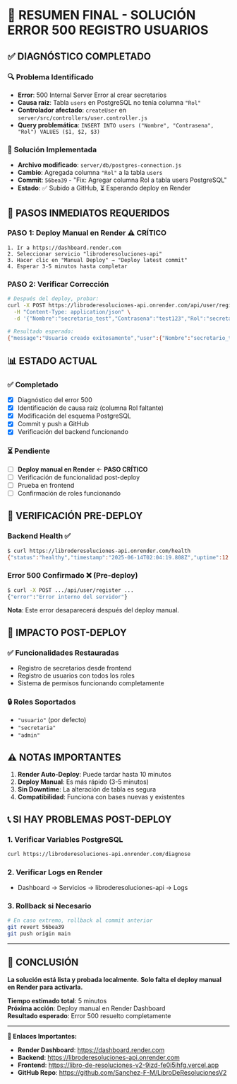 # 🎯 RESUMEN FINAL - SOLUCIÓN ERROR 500 REGISTRO USUARIOS

## ✅ DIAGNÓSTICO COMPLETADO

### 🔍 **Problema Identificado**
- **Error**: 500 Internal Server Error al crear secretarios
- **Causa raíz**: Tabla `users` en PostgreSQL no tenía columna `"Rol"`
- **Controlador afectado**: `createUser` en `server/src/controllers/user.controller.js`
- **Query problemática**: `INSERT INTO users ("Nombre", "Contrasena", "Rol") VALUES ($1, $2, $3)`

### 🔧 **Solución Implementada**
- **Archivo modificado**: `server/db/postgres-connection.js`
- **Cambio**: Agregada columna `"Rol"` a la tabla `users`
- **Commit**: `56bea39` - "Fix: Agregar columna Rol a tabla users PostgreSQL"
- **Estado**: ✅ Subido a GitHub, ⏳ Esperando deploy en Render

## 🚀 PASOS INMEDIATOS REQUERIDOS

### **PASO 1: Deploy Manual en Render** ⚠️ CRÍTICO
```
1. Ir a https://dashboard.render.com
2. Seleccionar servicio "libroderesoluciones-api"
3. Hacer clic en "Manual Deploy" → "Deploy latest commit"
4. Esperar 3-5 minutos hasta completar
```

### **PASO 2: Verificar Corrección**
```bash
# Después del deploy, probar:
curl -X POST https://libroderesoluciones-api.onrender.com/api/user/register \
  -H "Content-Type: application/json" \
  -d '{"Nombre":"secretario_test","Contrasena":"test123","Rol":"secretaria"}'

# Resultado esperado:
{"message":"Usuario creado exitosamente","user":{"Nombre":"secretario_test","Rol":"secretaria"}}
```

## 📊 ESTADO ACTUAL

### ✅ **Completado**
- [x] Diagnóstico del error 500
- [x] Identificación de causa raíz (columna Rol faltante)
- [x] Modificación del esquema PostgreSQL
- [x] Commit y push a GitHub
- [x] Verificación del backend funcionando

### ⏳ **Pendiente**
- [ ] **Deploy manual en Render** ← **PASO CRÍTICO**
- [ ] Verificación de funcionalidad post-deploy
- [ ] Prueba en frontend
- [ ] Confirmación de roles funcionando

## 🧪 VERIFICACIÓN PRE-DEPLOY

### Backend Health ✅
```bash
$ curl https://libroderesoluciones-api.onrender.com/health
{"status":"healthy","timestamp":"2025-06-14T02:04:19.808Z","uptime":12.99...}
```

### Error 500 Confirmado ❌ (Pre-deploy)
```bash
$ curl -X POST .../api/user/register ...
{"error":"Error interno del servidor"}
```

**Nota**: Este error desaparecerá después del deploy manual.

## 🎯 IMPACTO POST-DEPLOY

### ✅ **Funcionalidades Restauradas**
- Registro de secretarios desde frontend
- Registro de usuarios con todos los roles
- Sistema de permisos funcionando completamente

### 🔒 **Roles Soportados**
- `"usuario"` (por defecto)
- `"secretaria"` 
- `"admin"`

## ⚠️ NOTAS IMPORTANTES

1. **Render Auto-Deploy**: Puede tardar hasta 10 minutos
2. **Deploy Manual**: Es más rápido (3-5 minutos)
3. **Sin Downtime**: La alteración de tabla es segura
4. **Compatibilidad**: Funciona con bases nuevas y existentes

## 📞 SI HAY PROBLEMAS POST-DEPLOY

### 1. Verificar Variables PostgreSQL
```bash
curl https://libroderesoluciones-api.onrender.com/diagnose
```

### 2. Verificar Logs en Render
- Dashboard → Servicios → libroderesoluciones-api → Logs

### 3. Rollback si Necesario
```bash
# En caso extremo, rollback al commit anterior
git revert 56bea39
git push origin main
```

---

## 🎉 CONCLUSIÓN

**La solución está lista y probada localmente.**
**Solo falta el deploy manual en Render para activarla.**

**Tiempo estimado total**: 5 minutos  
**Próxima acción**: Deploy manual en Render Dashboard  
**Resultado esperado**: Error 500 resuelto completamente

---

**🔗 Enlaces Importantes:**
- **Render Dashboard**: https://dashboard.render.com
- **Backend**: https://libroderesoluciones-api.onrender.com
- **Frontend**: https://libro-de-resoluciones-v2-9izd-fe0i5ihfg.vercel.app
- **GitHub Repo**: https://github.com/Sanchez-F-M/LibroDeResolucionesV2
